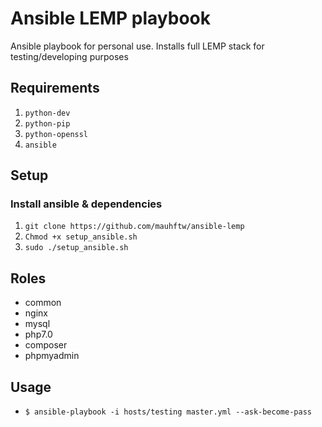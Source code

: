 # Ansible LEMP playbook

Ansible playbook for personal use. Installs full LEMP stack for testing/developing purposes

## Requirements

1. `python-dev` 
2. `python-pip`
3. `python-openssl`
4. `ansible`

## Setup

### Install ansible & dependencies

1. `git clone https://github.com/mauhftw/ansible-lemp`
2. `Chmod +x setup_ansible.sh`
3. `sudo ./setup_ansible.sh`

## Roles

- common
- nginx
- mysql
- php7.0
- composer
- phpmyadmin

## Usage

- `$ ansible-playbook -i hosts/testing master.yml --ask-become-pass`



